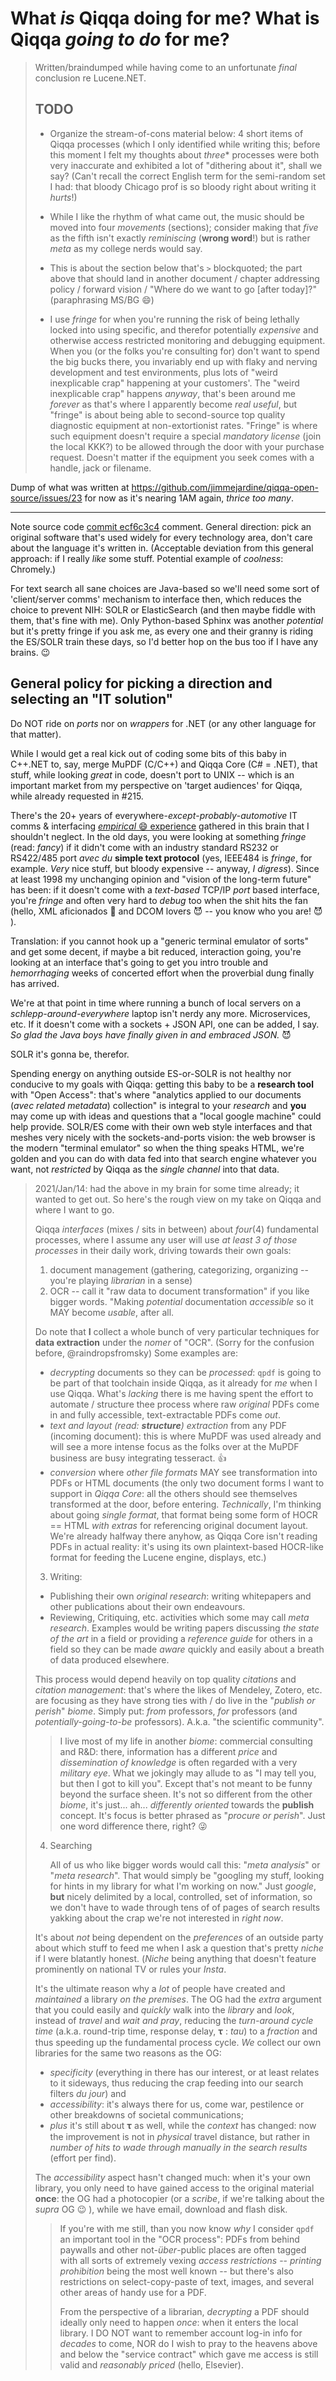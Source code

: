 # What *is* Qiqqa doing for me? What is Qiqqa *going to do* for me?

 > 
 > Written/braindumped while having come to an unfortunate *final* conclusion re Lucene.NET.
 > 
 > ## TODO
 > 
 > * Organize the stream-of-cons material below: 4 short items of Qiqqa processes (which I only identified while writing this; before this moment I felt my thoughts about *three*\* processes were both very inaccurate and exhibited a lot of "dithering about it", shall we say? (Can't recall the correct English term for the semi-random set I had: that bloody Chicago prof is so bloody right about writing it *hurts*!)
 > 
 > * While I like the rhythm of what came out, the music should be moved into four *movements* (sections); consider making that *five* as the fifth isn't exactly *reminiscing* (**wrong word**!) but is rather *meta* as my college nerds would say.
 > 
 > * This is about the section below that's `>` blockquoted; the part above that should land in another document / chapter addressing policy / forward vision / "Where do we want to go \[after today\]?" (paraphrasing MS/BG 😄)
 > 
 > * I use *fringe* for when you're running the risk of being lethally locked into using specific, and therefor potentially *expensive* and otherwise access restricted monitoring and debugging equipment. When you (or the folks you're consulting for) don't want to spend the big bucks there, you invariably end up with flaky and nerving development and test environments, plus lots of "weird inexplicable crap" happening at your customers'. The "weird inexplicable crap" happens *anyway*, that's been around me *forever* as that's where I apparently become *real useful*, but "fringe" is about being able to second-source top quality diagnostic equipment at non-extortionist rates. "Fringe" is where such equipment doesn't require a special *mandatory license* (join the local KKK?) to be allowed through the door with your purchase request. Doesn't matter if the equipment you seek comes with a handle, jack or filename.

Dump of what was written at  https://github.com/jimmejardine/qiqqa-open-source/issues/23 for now as it's nearing 1AM again, *thrice too many*. 

---

Note source code [commit ecf6c3c4](https://github.com/jimmejardine/qiqqa-open-source/commit/ecf6c3c47292292971d0e905e516b9d04f1f88d4) comment. General direction: pick an original software that's used widely for every technology area, don't care about the language it's written in. (Acceptable deviation from this general approach: if I really *like* some stuff. Potential example of *coolness*: Chromely.)

For text search all sane choices are Java-based so we'll need some sort of 'client/server comms' mechanism to interface then, which reduces the choice to prevent NIH: SOLR or ElasticSearch (and then maybe fiddle with them, that's fine with me). Only Python-based Sphinx was another *potential* but it's pretty fringe if you ask me, as every one and their granny is riding the ES/SOLR train these days, so I'd better hop on the bus too if I have any brains. 😉

## General policy for picking a direction and selecting an "IT solution"

Do NOT ride on *ports* nor on *wrappers* for .NET (or any other language for that matter).

While I would get a real kick out of coding some bits of this baby in C++.NET to, say, merge MuPDF (C/C++)  and Qiqqa Core (C# = .NET), that stuff, while looking *great* in code, doesn't port to UNIX -- which is an important market from my perspective on 'target audiences' for Qiqqa, while already requested in #215.

There's the 20+ years of everywhere-*except*-*probably*-*automotive* IT comms & interfacing [*empirical* 😄 experience](https://en.wikipedia.org/wiki/Empirical_evidence) gathered in this brain that I shouldn't neglect. 
In the old days, you were looking at something *fringe* (read: *fancy*) if it didn't come with an industry standard RS232 or RS422/485 port *avec du* **simple text protocol** (yes, IEEE484 is *fringe*, for example. *Very* nice stuff, but bloody expensive -- anyway, *I digress*). Since at least 1998 my unchanging opinion and "vision of the long-term future" has been: if it doesn't come with a *text-based* TCP/IP *port* based interface, you're *fringe* and often very hard to *debug* too when the shit hits the fan (hello, XML aficionados 👋 and DCOM lovers 😈 -- you know who you are! 😈 ). 

Translation: if you cannot hook up a "generic terminal emulator of sorts" and get some decent, if maybe a bit reduced, interaction going, you're looking at an interface that's going to get you intro trouble and *hemorrhaging* weeks of concerted effort when the proverbial dung finally has arrived.

We're at that point in time where running a bunch of local servers on a *schlepp-around-everywhere* laptop isn't nerdy any more. Microservices, etc. If it doesn't come with a sockets + JSON API, one can be added, I say. *So glad the Java boys have finally given in and embraced JSON.* 😈 

SOLR it's gonna be, therefor. 

Spending energy on anything outside ES-or-SOLR is not healthy nor conducive to my goals with Qiqqa: getting this baby to be a **research tool** with "Open Access": that's where "analytics applied to our documents (*avec related metadata*) collection" is  integral to your *research* and **you** may come up with ideas and questions that a "local google machine" could help provide. SOLR/ES come with their own web style interfaces and that meshes very nicely with the sockets-and-ports vision: the web browser is the modern "terminal emulator" so when the thing speaks HTML, we're golden and you can do with data fed into that search engine whatever you want, not *restricted* by Qiqqa as the *single channel* into that data.

 > 
 > 2021/Jan/14: had the above in my brain for some time already; it wanted to get out. So here's the rough view on my take on Qiqqa and where I want to go.
 > 
 > Qiqqa *interfaces* (mixes / sits in between) about *four*(4) fundamental processes, where I assume any user will use *at least 3 of those processes* in their daily work, driving towards their own goals:
 > 
 > 1. document management (gathering, categorizing, organizing -- you're playing *librarian* in a sense)
 > 1. OCR -- call it "raw data to document transformation" if you like bigger words. "Making *potential* documentation *accessible* so it MAY become *usable*, after all. 
 > 
 > Do note that **I** collect a whole bunch of very particular techniques for **data extraction** under the *nomer* of "OCR". (Sorry for the confusion before, @raindropsfromsky) 
 > Some examples are:
 > 
 > * *decrypting* documents so they can be *processed*: `qpdf` is going to be part of that toolchain inside Qiqqa, as it already for *me* when I use Qiqqa. What's *lacking* there is me having spent the effort to automate / structure thee process where raw *original* PDFs come in and fully accessible, text-extractable PDFs come *out*.
 > * *text and layout (read: **structure**) extraction* from any PDF (incoming document): this is where MuPDF was used already and will see a more intense focus as the folks over at the MuPDF business are busy integrating tesseract. :+1:
 > * *conversion* where *other file formats* MAY see transformation into PDFs or HTML documents (the only two document forms I want to support in *Qiqqa Core*: all the others should see themselves transformed at the door, before entering. *Technically*, I'm thinking about going *single format*, that format being some form of HOCR == HTML *with extras* for referencing original document layout. We're already halfway there anyhow, as Qiqqa Core isn't reading PDFs in actual reality: it's using its own plaintext-based HOCR-like format for feeding the Lucene engine, displays, etc.)
 > 
 > 3. Writing:
 > 
 > * Publishing their own *original research*: writing whitepapers and other publications about their own endeavours.
 > * Reviewing, Critiquing, etc. activities which some may call *meta research*. Examples would be writing papers discussing *the state of the art* in a field or providing a *reference guide* for others in a field so they can be made *aware* quickly and easily about a breath of data produced elsewhere.
 > 
 > This process would depend heavily on top quality *citations* and *citation management*: that's where the likes of Mendeley, Zotero, etc. are focusing as they have strong ties with / do live in the "*publish or perish*" *biome*. Simply put: *from* professors, *for* professors (and *potentially-going-to-be* professors). A.k.a. "the scientific community".
 > 
 >  > 
 >  > I live most of my life in another *biome*: commercial consulting and R&D: there, information has a different *price* and *dissemination of knowledge* is often regarded with a very *military eye*. What we jokingly may allude to as "I may tell you, but then I got to kill you". Except that's not meant to be funny beyond the surface sheen. 
 >  > It's not so different from the other *biome*, it's just... ah... *differently oriented* towards the **publish** concept. It's focus is better phrased as "*procure or perish*". Just one word difference there, right? 😜 
 > 
 > 4. Searching
 >    
 >    All of us who like bigger words would call this: "*meta analysis*" or "*meta research*". That would simply be "googling my stuff, looking for hints in my library for what I'm working on now." Just *google*, **but** nicely delimited by a local, controlled, set of information, so we don't have to wade through tens of of pages of search results yakking about the crap we're not interested in *right now*. 
 > 
 > It's about *not* being dependent on the *preferences* of an outside party about which stuff to feed me when I ask a question that's pretty *niche* if I were blatantly honest. (*Niche* being anything that doesn't feature prominently on national TV or rules your *Insta*.
 > 
 > It's the ultimate reason why a *lot* of people have created and *maintained* a library *on the premises*. The OG had the *extra* argument that you could easily and *quickly* walk into the *library* and *look*, instead of *travel* and *wait and pray*, reducing the *turn-around cycle time* (a.k.a. round-trip time, response delay, 𝛕 : *tau*) to a *fraction* and thus speeding up the fundamental process cycle. 
 > *We* collect our own libraries for the same two reasons as the OG: 
 > 
 > * *specificity* (everything in there has our interest, or at least relates to it sideways, thus reducing the crap feeding into our search filters *du jour*) and 
 > * *accessibility*: it's always there for us, come war, pestilence or other breakdowns of societal communications; 
 > * *plus* it's still about 𝛕 as well, while the *context* has changed: now the improvement is not in *physical* travel distance, but rather in *number of hits to wade through manually in the search results* (effort per find). 
 > 
 > The *accessibility* aspect hasn't changed much: when it's your own library, you only need to have gained access to the original material **once**: the OG had a photocopier (or a *scribe*, if we're talking about the *supra* OG 😉 ), while we have email, download and flash disk.
 > 
 >  > 
 >  > If you're with me still, than you now know *why* I consider `qpdf` an important tool in the "OCR process": PDFs from behind paywalls and other not-*über*-public places are often tagged with all sorts of extremely vexing *access restrictions* -- *printing prohibition* being the most well known -- but there's also restrictions on select-copy-paste of text, images, and several other areas of handy use for a PDF.
 >  > 
 >  > From the perspective of a librarian, *decrypting* a PDF should ideally only need to happen *once*: when it enters the local library. I DO NOT want to remember account log-in info for *decades* to come, NOR do I wish to pray to the heavens above and below the "service contract" which gave me access is still valid and *reasonably priced* (hello, Elsevier). 
